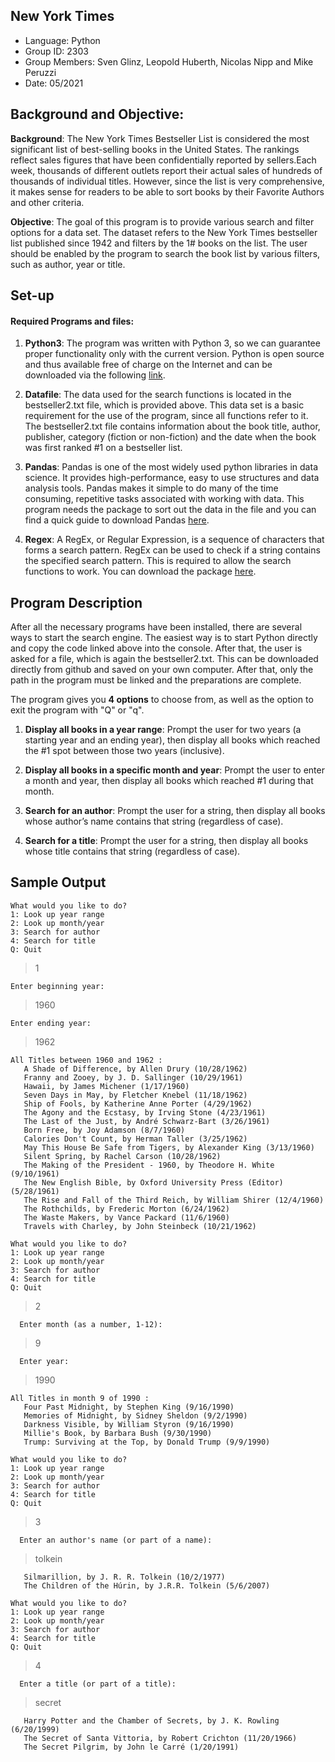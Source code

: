 ## New York Times
- Language: Python 
- Group ID: 2303
- Group Members: Sven Glinz, Leopold Huberth, Nicolas Nipp and Mike Peruzzi
- Date: 05/2021

## Background and Objective:

**Background**: The New York Times Bestseller List is considered the most significant list of best-selling books in the United States. The rankings reflect sales figures that have been confidentially reported by sellers.Each week, thousands of different outlets report their actual sales of hundreds of thousands of individual titles. However, since the list is very comprehensive, it makes sense for readers to be able to sort books by their Favorite Authors and other criteria.

**Objective**: The goal of this program is to provide various search and filter options for a data set. The dataset refers to the New York Times bestseller list published since 1942 and filters by the 1# books on the list. The user should be enabled by the program to search the book list by various filters, such as author, year or title.

## Set-up
#### Required Programs and files:
1. **Python3**: The program was written with Python 3, so we can guarantee proper functionality only with the current version. Python is open source and thus available free of charge on the Internet and can be downloaded via the following [link](https://www.python.org/downloads/).

2. **Datafile**: The data used for the search functions is located in the bestseller2.txt file, which is provided above. This data set is a basic requirement for the use of the program, since all functions refer to it. The bestseller2.txt file contains information about the book title, author, publisher, category (fiction or non-fiction) and the date when the book was first ranked #1 on a bestseller list.

3. **Pandas**: Pandas is one of the most widely used python libraries in data science. It provides high-performance, easy to use structures and data analysis tools. Pandas makes it simple to do many of the time consuming, repetitive tasks associated with working with data. This program needs the package to sort out the data in the file and you can find a quick guide to download Pandas [here](https://pandas.pydata.org/pandas-docs/stable/getting_started/install.html).

4. **Regex**: A RegEx, or Regular Expression, is a sequence of characters that forms a search pattern. RegEx can be used to check if a string contains the specified search pattern. This is required to allow the search functions to work. You can download the package [here](https://pypi.org/project/regex/).

## Program Description 
After all the necessary programs have been installed, there are several ways to start the search engine. The easiest way is to start Python directly and copy the code linked above into the console. After that, the user is asked for a file, which is again the bestseller2.txt. This can be downloaded directly from github and saved on your own computer. After that, only the path in the program must be linked and the preparations are complete.

The program gives you **4 options** to choose from, as well as the option to exit the program with "Q" or "q".

1.	**Display all books in a year range**:  Prompt the user for two years (a starting year and an ending year), then display all books which reached the #1 spot between those two years (inclusive).

2.	**Display all books in a specific month and year**:  Prompt the user to enter a month and year, then display all books which reached #1 during that month.

3.	**Search for an author**:  Prompt the user for a string, then display all books whose author’s name contains that string (regardless of case).

4.	**Search for a title**:  Prompt the user for a string, then display all books whose title contains that string (regardless of case).

## Sample Output
```
What would you like to do?
1: Look up year range
2: Look up month/year
3: Search for author
4: Search for title
Q: Quit
```
>1
```
Enter beginning year:
``` 
>1960
```
Enter ending year:
```
>1962
```
All Titles between 1960 and 1962 :
   A Shade of Difference, by Allen Drury (10/28/1962)
   Franny and Zooey, by J. D. Sallinger (10/29/1961)
   Hawaii, by James Michener (1/17/1960)
   Seven Days in May, by Fletcher Knebel (11/18/1962)
   Ship of Fools, by Katherine Anne Porter (4/29/1962)
   The Agony and the Ecstasy, by Irving Stone (4/23/1961)
   The Last of the Just, by André Schwarz-Bart (3/26/1961)
   Born Free, by Joy Adamson (8/7/1960)
   Calories Don't Count, by Herman Taller (3/25/1962)
   May This House Be Safe from Tigers, by Alexander King (3/13/1960)
   Silent Spring, by Rachel Carson (10/28/1962)
   The Making of the President - 1960, by Theodore H. White (9/10/1961)
   The New English Bible, by Oxford University Press (Editor) (5/28/1961)
   The Rise and Fall of the Third Reich, by William Shirer (12/4/1960)
   The Rothchilds, by Frederic Morton (6/24/1962)
   The Waste Makers, by Vance Packard (11/6/1960)
   Travels with Charley, by John Steinbeck (10/21/1962)
   ```
```
What would you like to do?
1: Look up year range
2: Look up month/year
3: Search for author
4: Search for title
Q: Quit
```
>2
```
  Enter month (as a number, 1-12):
  ```
>9
```
  Enter year:
  ```
>1990
```
All Titles in month 9 of 1990 :
   Four Past Midnight, by Stephen King (9/16/1990)
   Memories of Midnight, by Sidney Sheldon (9/2/1990)
   Darkness Visible, by William Styron (9/16/1990)
   Millie's Book, by Barbara Bush (9/30/1990)
   Trump: Surviving at the Top, by Donald Trump (9/9/1990)
   ```
```
What would you like to do?
1: Look up year range
2: Look up month/year
3: Search for author
4: Search for title
Q: Quit
```
>3
```
  Enter an author's name (or part of a name):
  ```
>tolkein
```
   Silmarillion, by J. R. R. Tolkein (10/2/1977)
   The Children of the Húrin, by J.R.R. Tolkein (5/6/2007)
   ```
```
What would you like to do?
1: Look up year range
2: Look up month/year
3: Search for author
4: Search for title
Q: Quit
```
>4
```
  Enter a title (or part of a title):
  ```
>secret
```
   Harry Potter and the Chamber of Secrets, by J. K. Rowling (6/20/1999)
   The Secret of Santa Vittoria, by Robert Crichton (11/20/1966)
   The Secret Pilgrim, by John le Carré (1/20/1991)
   ```



